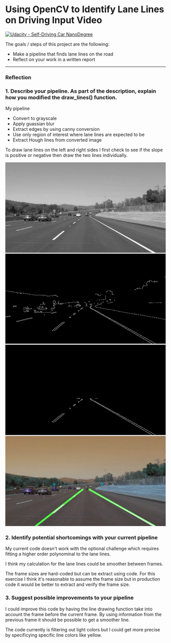 # Using OpenCV to Identify Lane Lines on Driving Input Video

[![Udacity - Self-Driving Car NanoDegree](https://s3.amazonaws.com/udacity-sdc/github/shield-carnd.svg)](http://www.udacity.com/drive)

The goals / steps of this project are the following:
* Make a pipeline that finds lane lines on the road
* Reflect on your work in a written report


[//]: # (Image References)

[image1]: ./test_images_output/grayscale/solidWhiteCurve.jpg "Grayscale"
[image2]: ./test_images_output/edges/solidWhiteCurve.jpg "Edges"
[image3]: ./test_images_output/region/solidWhiteCurve.jpg "Region"
[image4]: ./test_images_output/weighted/solidWhiteCurve.jpg "weighted"

---

### Reflection

### 1. Describe your pipeline. As part of the description, explain how you modified the draw_lines() function.

My pipeline 
* Convert to grayscale
* Apply guassian blur
* Extract edges by using canny conversion
* Use only region of interest where lane lines are expected to be
* Extract Hough lines from converted image

To draw lane lines on the left and right sides I first check to see if the slope is positive or negative then draw the two lines individually.

![alt text][image1]
![alt text][image2]
![alt text][image3]
![alt text][image4]

### 2. Identify potential shortcomings with your current pipeline

My current code doesn't work with the optional challenge which requires fitting a higher order polynominal to the lane lines.

I think my calculation for the lane lines could be smoother between frames.

The frame sizes are hard-coded but can be extract using code. For this exercise I think it's reasonable to assume the frame size but in production
code it would be better to extract and verify the frame size.

### 3. Suggest possible improvements to your pipeline

I could improve this code by having the line drawing function take into account the frame before the current frame. By using information
from the previous frame it should be possible to get a smoother line.

The code currently is filtering out light colors but I could get more precise by specificying specific line colors like yellow.
